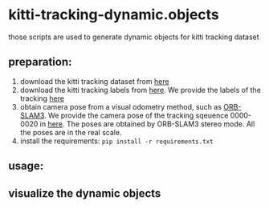 # kitti-tracking-dynamic.objects
those scripts are used to generate dynamic objects for kitti tracking dataset

## preparation:
1. download the kitti tracking dataset from [here](http://www.cvlibs.net/datasets/kitti/eval_tracking.php)
2. download the kitti tracking labels from [here](http://www.cvlibs.net/download.php?file=data_tracking_label_2.zip). We provide the labels of the tracking [here](./data_tracking_label_2/)
3. obtain camera pose from a visual odometry method, such as [ORB-SLAM3](https://github.com/UZ-SLAMLab/ORB_SLAM3). We provide the camera pose of the tracking sqeuence 0000-0020 in [here](./orbslam3_poses/). The poses are obtained by ORB-SLAM3 stereo mode. All the poses are in the real scale.
4. install the requirements: `pip install -r requirements.txt`

## usage:

## visualize the dynamic objects
